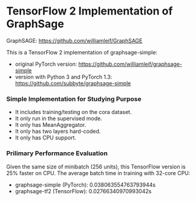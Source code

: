 # TensorFlow 2 Implementation of GraphSage

GraphSAGE: https://github.com/williamleif/GraphSAGE

This is a TensorFlow 2 implementation of graphsage-simple:
- original PyTorch version: https://github.com/williamleif/graphsage-simple
- version with Python 3 and PyTorch 1.3: https://github.com/subbyte/graphsage-simple

### Simple Implementation for Studying Purpose
- It includes training/testing on the cora dataset.
- It only run in the supervised mode.
- It only has MeanAggregator.
- It only has two layers hard-coded.
- It only has CPU support.

### Prilimary Performance Evaluation

Given the same size of minibatch (256 units), this TensorFlow version is 25% faster on CPU. The average batch time in training with 32-core CPU:
- graphsage-simple (PyTorch): 0.038063554763793944s
- graphsage-tf2 (TensorFlow): 0.02766340970993042s
